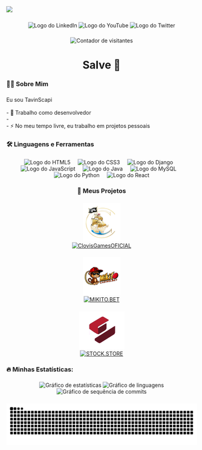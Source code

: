 <div align="left">
  <img height="150" src="https://media1.tenor.com/m/Ctlk_XAAOU4AAAAd/szczuras-brat.gif"  />
</div>

###

<div align="center">
  <img src="https://img.shields.io/static/v1?message=LinkedIn&logo=linkedin&label=&color=0077B5&logoColor=white&labelColor=&style=for-the-badge" height="25" alt="Logo do LinkedIn"  />
  <img src="https://img.shields.io/static/v1?message=YouTube&logo=youtube&label=&color=FF0000&logoColor=white&labelColor=&style=for-the-badge" height="25" alt="Logo do YouTube"  />
  <img src="https://img.shields.io/static/v1?message=Twitter&logo=twitter&label=&color=1DA1F2&logoColor=white&labelColor=&style=for-the-badge" height="25" alt="Logo do Twitter"  />
</div>

###

<div align="center">
  <img src="https://visitor-badge.laobi.icu/badge?page_id=TavinScapi.TavinScapi&" alt="Contador de visitantes" />
</div>

###

<h1 align="center">Salve 👋</h1>

###

<h3 align="left">👩‍💻 Sobre Mim</h3>

###

<p align="left">Eu sou TavinScapi <br><br>- 🔭 Trabalho como desenvolvedor<br>- <br>- ⚡ No meu tempo livre, eu trabalho em projetos pessoais</p>

###

<h3 align="left">🛠 Linguagens e Ferramentas</h3>

###

<div align="center">
  <img src="https://cdn.jsdelivr.net/gh/devicons/devicon/icons/html5/html5-original.svg" height="40" alt="Logo do HTML5"  />
  <img width="12" />
  <img src="https://cdn.jsdelivr.net/gh/devicons/devicon/icons/css3/css3-original.svg" height="40" alt="Logo do CSS3"  />
  <img width="12" />
  <img src="https://cdn.jsdelivr.net/gh/devicons/devicon/icons/django/django-plain.svg" height="40" alt="Logo do Django"  />
  <img width="12" />
  <img src="https://cdn.jsdelivr.net/gh/devicons/devicon/icons/javascript/javascript-original.svg" height="40" alt="Logo do JavaScript"  />
  <img width="12" />
  <img src="https://cdn.jsdelivr.net/gh/devicons/devicon/icons/java/java-original.svg" height="40" alt="Logo do Java"  />
  <img width="12" />
  <img src="https://cdn.jsdelivr.net/gh/devicons/devicon/icons/mysql/mysql-original.svg" height="40" alt="Logo do MySQL"  />
  <img width="12" />
  <img src="https://cdn.jsdelivr.net/gh/devicons/devicon/icons/python/python-original.svg" height="40" alt="Logo do Python"  />
  <img width="12" />
  <img src="https://cdn.jsdelivr.net/gh/devicons/devicon/icons/react/react-original.svg" height="40" alt="Logo do React"  />
</div>

###

<h3 align="center">🚀 Meus Projetos</h3>

###

<div align="center">
  <!-- Projeto 1 -->
  <div>
    <a href="https://github.com/TavinScapi/ClovisGamesOFICIAL.git">
      <img src="https://github.com/TavinScapi/Imagens/blob/main/LOGO_CLOVISGAMES.png?raw=true" height="100" alt="Imagem do Projeto ClovisGamesOFICIAL" />
    </a>
    <br>
    <a href="https://github.com/TavinScapi/ClovisGamesOFICIAL.git">
      <img src="https://github-readme-stats.vercel.app/api/pin/?username=TavinScapi&repo=ClovisGamesOFICIAL&theme=dark&hide_border=true" alt="ClovisGamesOFICIAL" />
    </a>
  </div>
  
  ###

  <!-- Projeto 2 -->
  <div style="margin-top: 20px;">
    <a href="https://github.com/TavinScapi/MIKITO.BET.git">
      <img src="https://github.com/TavinScapi/Imagens/blob/main/logo-removebg-preview.png?raw=true" height="100" alt="Imagem do Projeto MIKITO.BET" />
    </a>
    <br>
    <a href="https://github.com/TavinScapi/MIKITO.BET.git">
      <img src="https://github-readme-stats.vercel.app/api/pin/?username=TavinScapi&repo=MIKITO.BET&theme=dark&hide_border=true" alt="MIKITO.BET" />
    </a>
  </div>
  
  ###

  <!-- Projeto 3 -->
  <div style="margin-top: 20px;">
    <a href="https://github.com/TavinScapi/STOCK.STORE.git">
      <img src="https://github.com/TavinScapi/Imagens/blob/main/logoBOM.png?raw=true" height="100" alt="Imagem do Projeto STOCK.STORE" />
    </a>
    <br>
    <a href="https://github.com/TavinScapi/STOCK.STORE.git">
      <img src="https://github-readme-stats.vercel.app/api/pin/?username=TavinScapi&repo=STOCK.STORE&theme=dark&hide_border=true" alt="STOCK.STORE" />
    </a>
  </div>
</div>

###

<h3 align="left">🔥 Minhas Estatísticas:</h3>

###

<div align="center">
  <img src="https://github-readme-stats.vercel.app/api?username=TavinScapi&hide_title=false&hide_rank=false&show_icons=true&include_all_commits=true&count_private=true&disable_animations=false&theme=dark&locale=pt-br&hide_border=false&order=1" height="150" alt="Gráfico de estatísticas" />
  <img src="https://github-readme-stats.vercel.app/api/top-langs?username=TavinScapi&locale=pt-br&hide_title=false&layout=compact&card_width=320&langs_count=5&theme=dark&hide_border=false&order=2" height="150" alt="Gráfico de linguagens" />
  <img src="https://streak-stats.demolab.com?user=TavinScapi&locale=pt-br&mode=daily&theme=dark&hide_border=false&border_radius=5&order=3" height="150" alt="Gráfico de sequência de commits"  />
</div>


###

<img src="https://raw.githubusercontent.com/TavinScapi/TavinScapi/output/snake.svg" alt="Animação Snake" />

###
